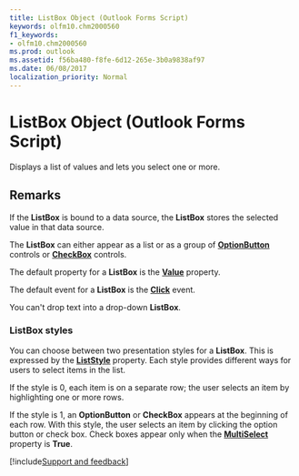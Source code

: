 ```yaml
---
title: ListBox Object (Outlook Forms Script)
keywords: olfm10.chm2000560
f1_keywords:
- olfm10.chm2000560
ms.prod: outlook
ms.assetid: f56ba480-f8fe-6d12-265e-3b0a9838af97
ms.date: 06/08/2017
localization_priority: Normal
---
```



# ListBox Object (Outlook Forms Script)

Displays a list of values and lets you select one or more.


## Remarks

If the  **ListBox** is bound to a data source, the **ListBox** stores the selected value in that data source.

The  **ListBox** can either appear as a list or as a group of **[OptionButton](Outlook.optionbutton.md)** controls or **[CheckBox](Outlook.checkbox.md)** controls.

The default property for a  **ListBox** is the **[Value](Outlook.listbox.value.md)** property.

The default event for a  **ListBox** is the **[Click](Outlook.listbox.click.md)** event.

You can't drop text into a drop-down  **ListBox**.


### ListBox styles

You can choose between two presentation styles for a  **ListBox**. This is expressed by the  **[ListStyle](Outlook.listbox.liststyle.md)** property. Each style provides different ways for users to select items in the list.

If the style is 0, each item is on a separate row; the user selects an item by highlighting one or more rows.

If the style is 1, an  **OptionButton** or **CheckBox** appears at the beginning of each row. With this style, the user selects an item by clicking the option button or check box. Check boxes appear only when the **[MultiSelect](Outlook.listbox.multiselect.md)** property is **True**.

[!include[Support and feedback](~/includes/feedback-boilerplate.md)]